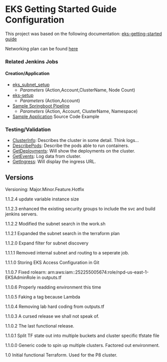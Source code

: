 # EKS Getting Started Guide Configuration

This project was based on the following documentation: [eks-getting-started guide](https://www.terraform.io/docs/providers/aws/guides/eks-getting-started.html)

Networking plan can be found [here](https://git.ipacc.com/AutomationTooling/terraform-eks-subnets)

### Related Jenkins Jobs
#### Creation/Application
* [eks_subnet_setup](http://jenkinsdev.svc.aws.kemperi.com:8080/job/svc/job/t0/job/coreinfrastructure/job/eks/job/eks_subnet_setup)
  * _Parameters_
  (Action,Account,ClusterName, Node Count)
* [eks-setup](http://jenkinsdev.svc.aws.kemperi.com:8080/job/svc/job/t0/job/coreinfrastructure/job/eks/)
  * _Parameters_
(Action,Account)
* [Sample Springboot Pipeline](https://jenkinsbuild.ipacc.com/job/devops-sample-springboot-pipeline/build)
  *  _Parameters_
(Action, Account, ClusterName, Namespace)
* [Sample Application](https://git.ipacc.com/AutomationTooling/sample-springboot-app) Source Code Example

### Testing/Validation
* [ClusterInfo](https://jenkinsbuild.ipacc.com/job/kubeutil/job/ClusterInfo/): Describes the cluster in some detail. Think logs...
* [DescribePods](https://jenkinsbuild.ipacc.com/job/kubeutil/job/DescribePods/): Describe the pods able to run containers.
* [GetDeployments](https://jenkinsbuild.ipacc.com/job/kubeutil/job/GetDeployments/): Will show the deployments on the cluster.
* [GetEvents](https://jenkinsbuild.ipacc.com/job/kubeutil/job/GetEvents/): Log data from cluster.
* [GetIngress](https://jenkinsbuild.ipacc.com/job/kubeutil/job/GetIngress/): Will display the ingress URL.
## Versions
Versioning: Major.Minor.Feature.Hotfix

1.1.2.4 update variable instance size

1.1.2.3 enhanced the existing security groups to include the svc and build jenkins servers.

1.1.2.2  Modified the subnet search in the work.sh

1.1.2.1 Expanded the subnet search in the terraform plan

1.1.2.0 Expand filter for subnet discovery

1.1.1.1 Removed internal subnet and routing to a seperate job.

1.1.1.0 Storing EKS Access Configuration in Git

1.1.0.7 Fixed rolearn: arn:aws:iam::252255005674:role/npd-us-east-1-EKSAdminRole in outputs.tf

1.1.0.6 Properly readding environment this time

1.1.0.5 Faking a tag because Lambda

1.1.0.4 Removing lab hard coding from outputs.tf

1.1.0.3 A cursed release we shall not speak of.

1.1.0.2 The last functional release.

1.1.0.1 Split TF state out into multiple buckets and cluster specific tfstate file

1.1.0.0 Generic code to spin up multiple clusters. Factored out environment.

1.0 Initial functional Terraform. Used for the P8 cluster.
